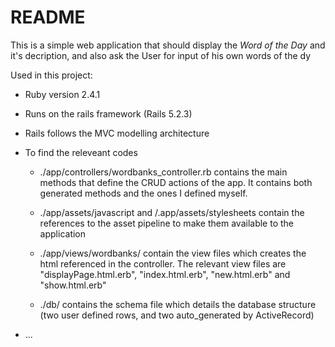 # README

This is a simple web application that should display the *Word of the Day* and it's decription, and also ask the User for input of his own words of the dy

Used in this project:

* Ruby version 2.4.1

* Runs on the rails framework (Rails 5.2.3)

* Rails follows the MVC modelling architecture

* To find the releveant codes

  - ./app/controllers/wordbanks_controller.rb contains the main methods that define the CRUD actions of the app. It contains both generated methods and the ones I defined myself.

  -  ./app/assets/javascript and /.app/assets/stylesheets contain the references to the asset pipeline to make them available to the application

  - ./app/views/wordbanks/ contain the view files which creates the html referenced in the controller. The relevant view files are "displayPage.html.erb", "index.html.erb", "new.html.erb" and "show.html.erb"

  - ./db/ contains the schema file which details the database structure (two user defined rows, and two auto_generated by ActiveRecord)

* ...
